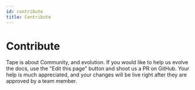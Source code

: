```yaml
---
id: contribute
title: Contribute
---
```


# Contribute

Tape is about Community, and evolution. If you would like to help us evolve the docs, use the "Edit this page" button and shoot us a PR on GitHub. Your help is much appreciated, and your changes will be live right after they are approved by a team member.
